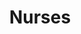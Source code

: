 ---
title: Nurses
published: 2025-01-31
description: "Nurses  "
image: "./care.jpg"
tags: ["Nurses", "Health", "Care"]
category: Nurses
draft: false
---